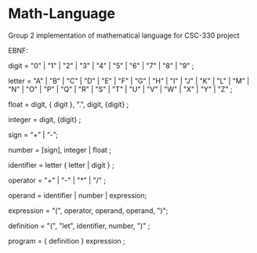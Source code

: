 # Math-Language
Group 2 implementation of mathematical language for CSC-330 project

EBNF:

digit = "0" | "1" | "2" | "3" | "4" | "5" | "6" | "7" | "8" | "9" ;

letter = "A" | "B" | "C" | "D" | "E" | "F" | "G"
| "H" | "I" | "J" | "K" | "L" | "M" | "N"
| "O" | "P" | "Q" | "R" | "S" | "T" | "U"
| "V" | "W" | "X" | "Y" | "Z" ;

float = digit, { digit }, ".", digit, {digit} ;

integer = digit, {digit} ;

sign = “+” | “-”;

number = [sign], integer | float ;

identifier = letter { letter | digit } ;

operator = "+" | "-" | "*" | "/" ;

operand = identifier | number | expression;

expression = "(", operator, operand, operand, ")";

definition = "(", "let", identifier, number, ")" ;

program = { definition } expression ;

